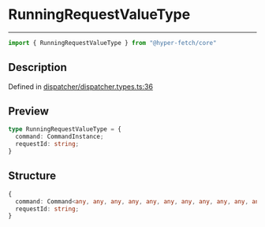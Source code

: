 

# RunningRequestValueType

<div class="api-docs__separator">

---

</div><div class="api-docs__import">

```ts
import { RunningRequestValueType } from "@hyper-fetch/core"
```

</div><div class="api-docs__section">

## Description

</div><div class="api-docs__description"><span class="api-docs__do-not-parse">



</span></div><p class="api-docs__definition">

Defined in [dispatcher/dispatcher.types.ts:36](https://github.com/BetterTyped/hyper-fetch/blob/3fe127e9/packages/core/src/dispatcher/dispatcher.types.ts#L36)

</p><div class="api-docs__section">

## Preview

</div><div class="api-docs__preview type">

```ts
type RunningRequestValueType = {
  command: CommandInstance; 
  requestId: string; 
}
```

</div><div class="api-docs__section">

## Structure

</div><div class="api-docs__returns">

```ts
{
  command: Command<any, any, any, any, any, any, any, any, any, any, any>;
  requestId: string;
}
```

</div>